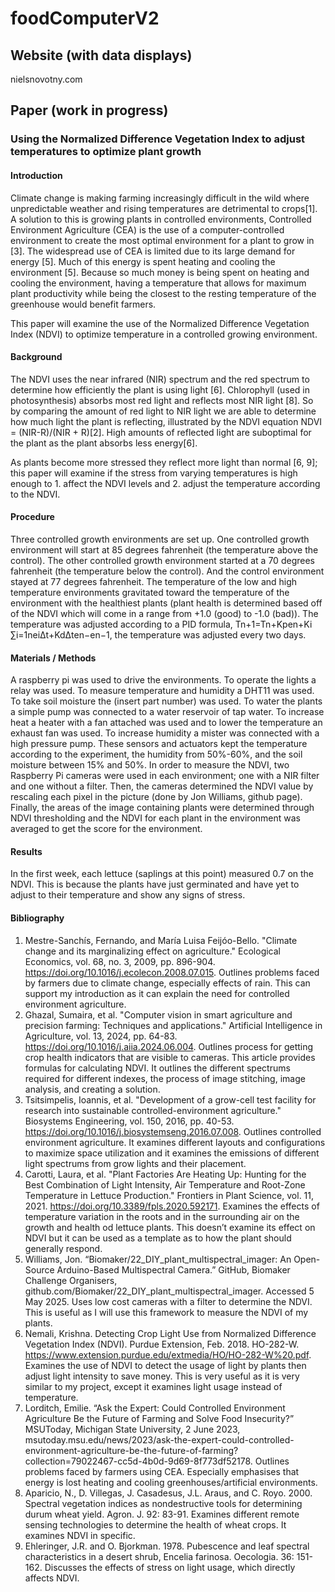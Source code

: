 # foodComputerV2
## Website (with data displays)
nielsnovotny.com
## Paper (work in progress)
### Using the Normalized Difference Vegetation Index to adjust temperatures to optimize plant growth
#### Introduction
Climate change is making farming increasingly difficult in the wild where unpredictable weather and rising temperatures are detrimental to crops[1]. A solution to this is growing plants in controlled environments, Controlled Environment Agriculture (CEA) is the use of a computer-controlled environment to create the most optimal environment for a plant to grow in [3]. The widespread use of CEA is limited due to its large demand for energy [5]. Much of this energy is spent heating and cooling the environment [5]. Because so much money is being spent on heating and cooling the environment, having a temperature that allows for maximum plant productivity while being the closest to the resting temperature of the greenhouse would benefit farmers.

This paper will examine the use of the Normalized Difference Vegetation Index (NDVI) to optimize temperature in a controlled growing environment.
#### Background
The NDVI uses the near infrared (NIR) spectrum and the red spectrum to determine how efficiently the plant is using light [6]. Chlorophyll (used in photosynthesis) absorbs most red light and reflects most NIR light [8]. So by comparing the amount of red light to NIR light we are able to determine how much light the plant is reflecting, illustrated by the NDVI equation NDVI = (NIR-R)/(NIR + R)[2]. High amounts of reflected light are suboptimal for the plant as the plant absorbs less energy[6].

As plants become more stressed they reflect more light than normal [6, 9]; this paper will examine if the stress from varying temperatures is high enough to 1. affect the NDVI levels and 2. adjust the temperature according to the NDVI.
#### Procedure
Three controlled growth environments are set up. One controlled growth environment will start at 85 degrees fahrenheit (the temperature above the control). The other controlled growth environment started at a 70 degrees fahrenheit (the  temperature below the control). And the control environment stayed at 77 degrees fahrenheit. The temperature of the low and high temperature environments gravitated toward the temperature of the environment with the healthiest plants (plant  health is determined based off of the NDVI which will come in a range from +1.0 (good) to -1.0 (bad)). The temperature was adjusted according to a PID formula, Tn+1​=Tn​+Kp​en​+Ki​∑i=1n​ei​Δt+Kd​Δten​−en−1​, the temperature was adjusted every two days.
#### Materials / Methods
A raspberry pi was used to drive the environments. To operate the lights a relay was used. To measure temperature and humidity a DHT11 was used. To take soil moisture the (insert part number) was used. To water the plants a simple pump was connected to a water reservoir of tap water. To increase heat a heater with a fan attached was used and to lower the temperature an exhaust fan was used. To increase humidity a mister was connected with a high pressure pump. These sensors and actuators kept the temperature according to the experiment, the humidity from 50%-60%, and the soil moisture between 15% and 50%. In order to measure the NDVI, two Raspberry Pi cameras were used in each environment; one with a NIR filter and one without a filter. Then, the cameras determined the NDVI value by rescaling each pixel in the picture (done by Jon Williams, github page). Finally, the areas of the image containing plants were determined through NDVI thresholding and the NDVI for each plant in the environment was averaged to get the score for the environment.
#### Results
In the first week, each lettuce (saplings at this point) measured 0.7 on the NDVI. This is because the plants have just germinated and have yet to adjust to their temperature and show any signs of stress.
#### Bibliography
1. Mestre-Sanchís, Fernando, and María Luisa Feijóo-Bello. "Climate change and its marginalizing effect on agriculture." Ecological Economics, vol. 68, no. 3, 2009, pp. 896-904. https://doi.org/10.1016/j.ecolecon.2008.07.015.
Outlines problems faced by farmers due to climate change, especially effects of rain. This can support my introduction as it can explain the need for controlled environment agriculture.
2. Ghazal, Sumaira, et al. "Computer vision in smart agriculture and precision farming: Techniques and applications." Artificial Intelligence in Agriculture, vol. 13, 2024, pp. 64-83. https://doi.org/10.1016/j.aiia.2024.06.004.
Outlines process for getting crop health indicators that are visible to cameras. This article provides formulas for calculating NDVI. It outlines the different spectrums required for different indexes, the process of image stitching, image analysis, and creating a solution.
3. Tsitsimpelis, Ioannis, et al. "Development of a grow-cell test facility for research into sustainable controlled-environment agriculture." Biosystems Engineering, vol. 150, 2016, pp. 40-53. https://doi.org/10.1016/j.biosystemseng.2016.07.008.
Outlines controlled environment agriculture. It examines different layouts and configurations to maximize space utilization and it examines the emissions of different light spectrums from grow lights and their placement.
4. Carotti, Laura, et al. "Plant Factories Are Heating Up: Hunting for the Best Combination of Light Intensity, Air Temperature and Root-Zone Temperature in Lettuce Production." Frontiers in Plant Science, vol. 11, 2021. https://doi.org/10.3389/fpls.2020.592171.
Examines the effects of temperature variation in the roots and in the surrounding air on the growth and health od lettuce plants. This doesn’t examine its effect on NDVI but it can be used as a template as to how the plant should generally respond.
5. Williams, Jon. “Biomaker/22_DIY_plant_multispectral_imager: An Open-Source Arduino-Based Multispectral Camera.” GitHub, Biomaker Challenge Organisers, github.com/Biomaker/22_DIY_plant_multispectral_imager. Accessed 5 May 2025. 
Uses low cost cameras with a filter to determine the NDVI. This is useful as I will use this framework to measure the NDVI of my plants.
6. Nemali, Krishna. Detecting Crop Light Use from Normalized Difference Vegetation Index (NDVI). Purdue Extension, Feb. 2018. HO-282-W. https://www.extension.purdue.edu/extmedia/HO/HO-282-W%20.pdf.
Examines the use of NDVI to detect the usage of light by plants then adjust light intensity to save money. This is very useful as it is very similar to my project, except it examines light usage instead of temperature.
7. Lorditch, Emilie. “Ask the Expert: Could Controlled Environment Agriculture Be the Future of Farming and Solve Food Insecurity?” MSUToday, Michigan State University, 2 June 2023, msutoday.msu.edu/news/2023/ask-the-expert-could-controlled-environment-agriculture-be-the-future-of-farming?collection=79022467-cc5d-4b0d-9d69-8f773df52178. 
Outlines problems faced by farmers using CEA. Especially emphasises that energy is lost heating and cooling greenhouses/artificial environments.
8. Aparicio, N., D. Villegas, J. Casadesus, J.L. Araus, and C. Royo. 2000. Spectral vegetation indices as nondestructive tools for determining durum wheat yield. Agron. J. 92: 83-91.
Examines different remote sensing technologies to determine the health of wheat crops. It examines NDVI in specific.
9. Ehleringer, J.R. and O. Bjorkman. 1978. Pubescence and leaf spectral characteristics in a desert shrub, Encelia farinosa. Oecologia. 36: 151-162.
Discusses the effects of stress on light usage, which directly affects NDVI.


